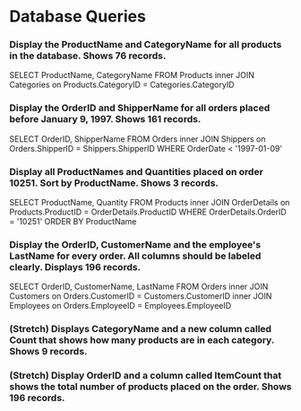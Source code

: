 # Database Queries

### Display the ProductName and CategoryName for all products in the database. Shows 76 records.

SELECT ProductName, CategoryName
FROM Products
inner JOIN Categories on Products.CategoryID = Categories.CategoryID

### Display the OrderID and ShipperName for all orders placed before January 9, 1997. Shows 161 records.

SELECT OrderID, ShipperName
FROM Orders
inner JOIN Shippers on Orders.ShipperID = Shippers.ShipperID
WHERE OrderDate < '1997-01-09'

### Display all ProductNames and Quantities placed on order 10251. Sort by ProductName. Shows 3 records.

SELECT ProductName, Quantity
FROM Products
inner JOIN OrderDetails on Products.ProductID = OrderDetails.ProductID
WHERE OrderDetails.OrderID = '10251'
ORDER BY ProductName

### Display the OrderID, CustomerName and the employee's LastName for every order. All columns should be labeled clearly. Displays 196 records.

SELECT OrderID, CustomerName, LastName
FROM Orders
inner JOIN Customers on Orders.CustomerID = Customers.CustomerID
inner JOIN Employees on Orders.EmployeeID = Employees.EmployeeID

### (Stretch) Displays CategoryName and a new column called Count that shows how many products are in each category. Shows 9 records.

### (Stretch) Display OrderID and a column called ItemCount that shows the total number of products placed on the order. Shows 196 records.
